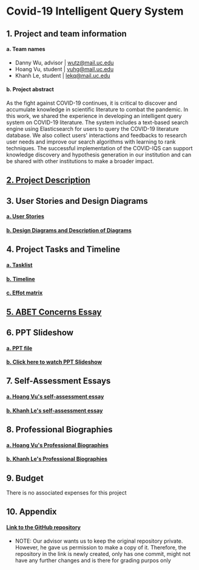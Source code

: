 # Covid-19 Intelligent Query System

## 1. Project and team information
#### a. Team names
- Danny Wu, advisor | wutz@mail.uc.edu
- Hoang Vu, student | vuhg@mail.uc.edu
- Khanh Le, student | lekq@mail.uc.edu
#### b. Project abstract
As the fight against COVID-19 continues, it is critical to discover and accumulate knowledge in scientific literature to combat the pandemic. In this work, we shared the experience in developing an intelligent query system on COVID-19 literature.  The system includes a text-based search engine using Elasticsearch for users to query the COVID-19 literature database. We also collect users' interactions and feedbacks to research user needs and improve our search algorithms with learning to rank techniques. The successful implementation of the COVID-IQS can support knowledge discovery and hypothesis generation in our institution and can be shared with other institutions to make a broader impact. 


## [2. Project Description](Project-Description.md)


## 3. User Stories and Design Diagrams
#### [a. User Stories](User-Stories.md)
#### [b. Design Diagrams and Description of Diagrams](Design_Diagrams)

## 4. Project Tasks and Timeline
#### [a. Tasklist](Tasklist.md)
#### [b. Timeline ](Timeline.xlsx)
#### [c. Effot matrix](EffortMatrix.xlsx)

## [5. ABET Concerns Essay](MajorProjectConstraint.docx)


## 6. PPT Slideshow
#### [a. PPT file](SeniorDesignPresentation.pptx)
#### [b. Click here to watch PPT Slideshow](https://drive.google.com/file/d/1gVfSvck3WPxb0BK6x5qmYZdX7huTTO4g/view)


## 7. Self-Assessment Essays
#### [a. Hoang Vu's self-assessment essay](Assignment/Hoang_Vu_Individual_Capstone_Assessment.docx)
#### [b. Khanh Le's self-assessment essay](Assignment/Khanh_Le_Individual_Capstone_Assessment.docx)


## 8. Professional Biographies
#### [a. Hoang Vu's Professional Biographies](HoangVu-Profile.md)
#### [b. Khanh Le's Professional Biographies](KhanhLe-Profile.md)

## 9. Budget
There is no associated expenses for this project

## 10. Appendix
#### [Link to the GitHub repository](https://github.com/lekq/Covid-19-Intelligent-Query-System)
* NOTE: Our advisor wants us to keep the original repository private. However, he gave us permission
to make a copy of it. Therefore, the repository in the link is newly created, only has one commit, 
might not have any further changes and is there for grading purpos only 








